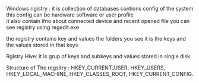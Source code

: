 Windows rigistry  :
it is collection  of databases contions config of the system 
this config can be hardware software or user profile  
it also contain ifno about connected device and recent opened file
you can see registry using regedit.exe

the registry contains key and values 
the folders you see it is the keys 
and the values stored in that keys 
 
 Rgistry Hive: it is grup of keys and subkeys and values stored in single disk 
 
 Structure of The regsitry :
    HKEY_CURRENT_USER,
    HKEY_USERS,
    HKEY_LOCAL_MACHINE,
    HKEY_CLASSES_ROOT,
    HKEY_CURRENT_CONFIG.
 
